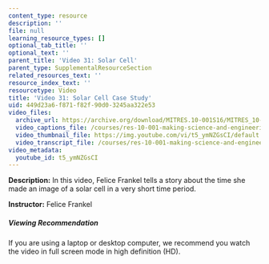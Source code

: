 ```yaml
---
content_type: resource
description: ''
file: null
learning_resource_types: []
optional_tab_title: ''
optional_text: ''
parent_title: 'Video 31: Solar Cell'
parent_type: SupplementalResourceSection
related_resources_text: ''
resource_index_text: ''
resourcetype: Video
title: 'Video 31: Solar Cell Case Study'
uid: 449d23a6-f871-f82f-90d0-3245aa322e53
video_files:
  archive_url: https://archive.org/download/MITRES.10-001S16/MITRES_10-001S16_Track36_300k.mp4
  video_captions_file: /courses/res-10-001-making-science-and-engineering-pictures-a-practical-guide-to-presenting-your-work-spring-2016/da3507395da0573e838946c6937000a6_t5_ymNZGsCI.vtt
  video_thumbnail_file: https://img.youtube.com/vi/t5_ymNZGsCI/default.jpg
  video_transcript_file: /courses/res-10-001-making-science-and-engineering-pictures-a-practical-guide-to-presenting-your-work-spring-2016/c88bb54cfd38da9d8dc2af98d14d8887_t5_ymNZGsCI.pdf
video_metadata:
  youtube_id: t5_ymNZGsCI
---
```


**Description:** In this video, Felice Frankel tells a story about the time she made an image of a solar cell in a very short time period.

**Instructor:** Felice Frankel

##### Viewing Recommendation

If you are using a laptop or desktop computer, we recommend you watch the video in full screen mode in high definition (HD).